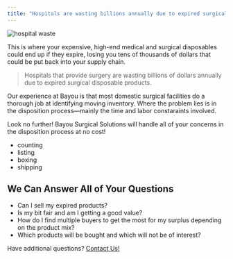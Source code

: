 ```yaml
---
title: "Hospitals are wasting billions annually due to expired surgical disposables"
---
```


![hospital waste](http://wastebusters.com.pk/wp-content/uploads/2016/12/hospital-waste2-1.jpg)

This is where your expensive, high-end medical and surgical disposables could end up if they expire, losing you tens of thousands of dollars that could be put back into your supply chain.

> Hospitals that provide surgery are wasting billions of dollars annually due to expired surgical disposable products.

Our experience at Bayou is that most domestic surgical facilities do a thorough job at identifying moving inventory. Where the problem lies is in the disposition process—mainly the time and labor constaraints involved.

Look no further! Bayou Surgical Solutions will handle all of your concerns in the disposition process at no cost!

- counting
- listing
- boxing
- shipping

## We Can Answer All of Your Questions

- Can I sell my expired products?
- Is my bit fair and am I getting a good value?
- How do I find multiple buyers to get the most for my surplus depending on the product mix?
- Which products will be bought and which will not be of interest?

Have additional questions? [Contact Us!](/contact)
